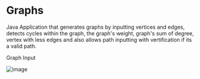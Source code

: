 # Graphs
Java Application that generates graphs by inputting vertices and edges, detects cycles within the graph, the graph's weight, graph's sum of degree, vertex with less edges and
also allows path inputting with vertification if its a valid path.

Graph Input

![image](https://user-images.githubusercontent.com/47042092/137041729-d140e7df-951f-4058-95db-89510a404056.png)



